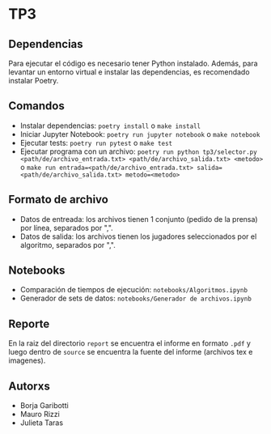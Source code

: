 # TP3

## Dependencias

Para ejecutar el código es necesario tener Python instalado.
Además, para levantar un entorno virtual e instalar las dependencias, es recomendado instalar Poetry.

## Comandos

- Instalar dependencias: `poetry install` o `make install`
- Iniciar Jupyter Notebook: `poetry run jupyter notebook` o `make notebook`
- Ejecutar tests: `poetry run pytest` o `make test`
- Ejecutar programa con un archivo: `poetry run python tp3/selector.py <path/de/archivo_entrada.txt> <path/de/archivo_salida.txt> <metodo>` o `make run entrada=<path/de/archivo_entrada.txt> salida=<path/de/archivo_salida.txt> metodo=<metodo>`

## Formato de archivo

- Datos de entreada: los archivos tienen 1 conjunto (pedido de la prensa) por línea, separados por ",".
- Datos de salida: los archivos tienen los jugadores seleccionados por el algoritmo, separados por ",".

## Notebooks

- Comparación de tiempos de ejecución: `notebooks/Algoritmos.ipynb`
- Generador de sets de datos: `notebooks/Generador de archivos.ipynb`

## Reporte

En la raiz del directorio `report` se encuentra el informe en formato `.pdf` y luego dentro de `source` se encuentra la fuente del informe (archivos tex e imagenes).

## Autorxs

- Borja Garibotti
- Mauro Rizzi
- Julieta Taras
